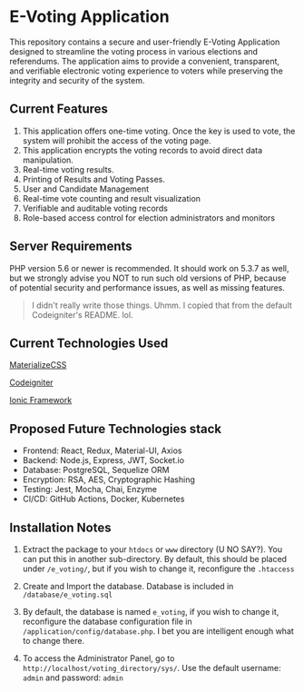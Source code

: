 # E-Voting Application

This repository contains a secure and user-friendly E-Voting Application designed to streamline the voting process in various elections and referendums. The application aims to provide a convenient, transparent, and verifiable electronic voting experience to voters while preserving the integrity and security of the system.

## Current Features

1. This application offers one-time voting. Once the key is used to vote, the system will prohibit the access of the voting page.
2. This application encrypts the voting records to avoid direct data manipulation.
3. Real-time voting results. 
4. Printing of Results and Voting Passes.
5. User and Candidate Management
6. Real-time vote counting and result visualization
7. Verifiable and auditable voting records
8. Role-based access control for election administrators and monitors

## Server Requirements ##

PHP version 5.6 or newer is recommended.
It should work on 5.3.7 as well, but we strongly advise you NOT to run
such old versions of PHP, because of potential security and performance
issues, as well as missing features.

> I didn't really write those things. Uhmm. I copied that from the default Codeigniter's README. lol.

## Current Technologies Used

[MaterializeCSS](http://materializecss.com/)

[Codeigniter](http://codeigniter.com/)

[Ionic Framework](https://ionicframework.com/)

## Proposed Future Technologies stack
- Frontend: React, Redux, Material-UI, Axios
- Backend: Node.js, Express, JWT, Socket.io
- Database: PostgreSQL, Sequelize ORM
- Encryption: RSA, AES, Cryptographic Hashing
- Testing: Jest, Mocha, Chai, Enzyme
- CI/CD: GitHub Actions, Docker, Kubernetes

## Installation Notes ##

1. Extract the package to your `htdocs` or `www` directory (U NO SAY?). You can put this in another sub-directory. By default, this should be placed under `/e_voting/`, but if you wish to change it, reconfigure the `.htaccess`

2. Create and Import the database. Database is included in `/database/e_voting.sql`

3. By default, the database is named `e_voting`, if you wish to change it, reconfigure the database configuration file in `/application/config/database.php`. I bet you are intelligent enough what to change there.

4. To access the Administrator Panel, go to `http://localhost/voting_directory/sys/`. Use the default username: `admin` and password: `admin`

